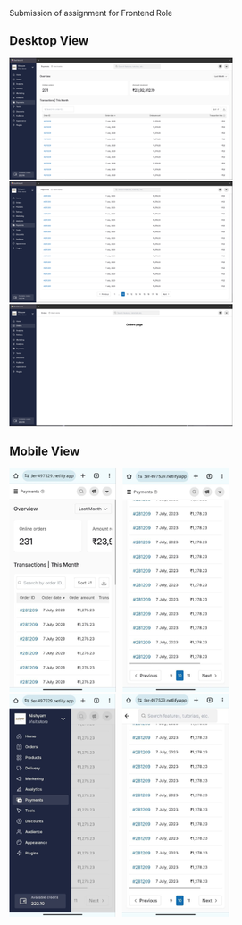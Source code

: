 Submission of assignment for Frontend Role

## Desktop View
<img width="400" src="./imgs/desktop3.png"/>&nbsp;&nbsp;&nbsp;<img width="400" src="./imgs/desktop2.png"/>&nbsp;&nbsp;&nbsp;<img width="400" src="./imgs/desktop1.png"/>

## Mobile View
<img height="400" src="./imgs/mobile2.jpg"/>&nbsp;&nbsp;&nbsp;<img height="400" src="./imgs/mobile1.jpg"/>&nbsp;&nbsp;&nbsp;
<img height="400" src="./imgs/mobile3.jpg"/>&nbsp;&nbsp;&nbsp;<img height="400" src="./imgs/mobile4.jpg"/>
